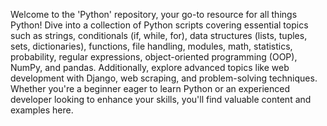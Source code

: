 Welcome to the 'Python' repository, your go-to resource for all things Python! Dive into a collection of Python scripts covering essential topics such as strings, conditionals (if, while, for), data structures (lists, tuples, sets, dictionaries), functions, file handling, modules, math, statistics, probability, regular expressions, object-oriented programming (OOP), NumPy, and pandas. Additionally, explore advanced topics like web development with Django, web scraping, and problem-solving techniques. Whether you're a beginner eager to learn Python or an experienced developer looking to enhance your skills, you'll find valuable content and examples here.
